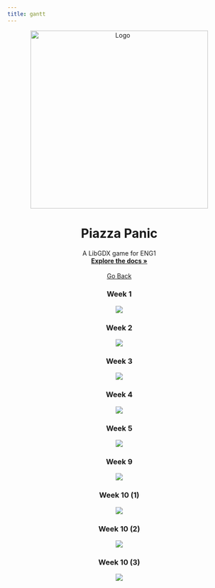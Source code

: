 ```yaml
---
title: gantt
---
```


<div align="center">
  <a href="https://github.com/T12official/t12-piazza-panic">
    <img src="assets/Capture.PNG" alt="Logo" width="400" height="400">
  </a>

  <h1 align="center">Piazza Panic</h1>

  <p align="center">
    A LibGDX game for ENG1
    <br />
    <a href="https://github.com/T12official/t12-piazza-panic"><strong>Explore the docs »</strong></a>
    <br />
    <br />
    <a href="https://t12official.github.io/t12squared/">Go Back</a>
  </p>
</div>



<h3 align="center">Week 1</h3>
<p align="center">
  <img src="assets/week1.png">
</p>
<h3 align="center">Week 2</h3>
<p align="center">
  <img src="assets/week2.png">
</p>
<h3 align="center">Week 3</h3>
<p align="center">
  <img src="assets/week3.png">
</p>
<h3 align="center">Week 4</h3>
<p align="center">
  <img src="assets/week4.png">
</p>
<h3 align="center">Week 5</h3>
<p align="center">
  <img src="assets/week5.png">
</p>
<h3 align="center">Week 9</h3>
<p align="center">
  <img src="assets/week9.png">
</p>
<h3 align="center">Week 10 (1)</h3>
<p align="center">
  <img src="assets/week10p1.png">
</p>
<h3 align="center">Week 10 (2)</h3>
<p align="center">
  <img src="assets/week10p2.png">
</p>
<h3 align="center">Week 10 (3)</h3>
<p align="center">
  <img src="assets/week10p3.png">
</p>

